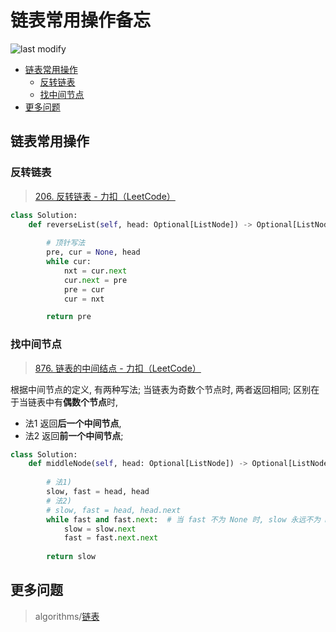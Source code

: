 链表常用操作备忘
===
<!--START_SECTION:badge-->

![last modify](https://img.shields.io/static/v1?label=last%20modify&message=2025-07-08%2016%3A53%3A13&color=yellowgreen&style=flat-square)

<!--END_SECTION:badge-->
<!--info
top: false
hidden: false
-->

<!-- TOC -->
- [链表常用操作](#链表常用操作)
    - [反转链表](#反转链表)
    - [找中间节点](#找中间节点)
- [更多问题](#更多问题)
<!-- TOC -->

<!-- 快速编辑

> algorithms/[xxx](../../../../algorithms/README.md#xxx)

<div align="center"><img src="../../../_assets/Sentence-BERT模型图.png" height="300" /></div>

<table>
<tr valign="top">
<th> ... </td>
<th> ... </td>
</tr>
<tr>
<td> ... </td>
<td> ... </td>
</tr>
</table>
-->

## 链表常用操作

### 反转链表
> [206. 反转链表 - 力扣（LeetCode）](https://leetcode.cn/problems/reverse-linked-list/)

```python
class Solution:
    def reverseList(self, head: Optional[ListNode]) -> Optional[ListNode]:
        
        # 顶针写法
        pre, cur = None, head
        while cur:
            nxt = cur.next
            cur.next = pre
            pre = cur
            cur = nxt

        return pre
```

### 找中间节点
> [876. 链表的中间结点 - 力扣（LeetCode）](https://leetcode.cn/problems/middle-of-the-linked-list/)


根据中间节点的定义, 有两种写法; 当链表为奇数个节点时, 两者返回相同; 区别在于当链表中有**偶数个节点**时, 
- 法1 返回**后一个中间节点**, 
- 法2 返回**前一个中间节点**; 
```Python
class Solution:
    def middleNode(self, head: Optional[ListNode]) -> Optional[ListNode]:
        
        # 法1)
        slow, fast = head, head
        # 法2)
        # slow, fast = head, head.next
        while fast and fast.next:  # 当 fast 不为 None 时, slow 永远不为 None
            slow = slow.next
            fast = fast.next.next
        
        return slow
```


## 更多问题
> algorithms/[链表](../../../../algorithms/README.md#链表)
